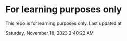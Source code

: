 # For learning purposes only
This repo is for learning purposes only.
Last updated at

Saturday, November 18, 2023 2:40:22 AM

